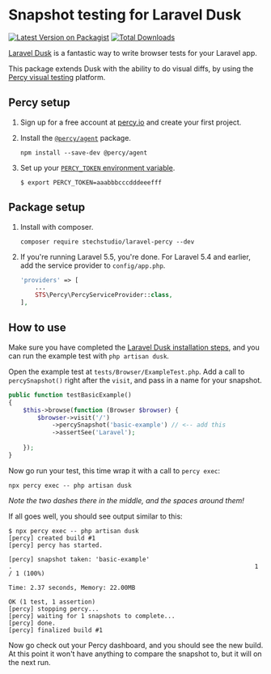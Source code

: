 # Snapshot testing for Laravel Dusk
[![Latest Version on Packagist](https://img.shields.io/packagist/v/stechstudio/laravel-percy.svg?style=flat-square)](https://packagist.org/packages/stechstudio/laravel-percy)
[![Total Downloads](https://img.shields.io/packagist/dt/stechstudio/laravel-percy.svg?style=flat-square)](https://packagist.org/packages/stechstudio/laravel-percy)

[Laravel Dusk](https://laravel.com/docs/master/dusk) is a fantastic way to write browser tests for your Laravel app. 

This package extends Dusk with the ability to do visual diffs, by using the [Percy visual testing](https://percy.io/) platform.

## Percy setup

1. Sign up for a free account at [percy.io](https://percy.io) and create your first project.

2. Install the [`@percy/agent`](https://www.npmjs.com/package/@percy/agent) package.

    ```
    npm install --save-dev @percy/agent
    ```
    
3. Set up your [`PERCY_TOKEN` environment variable](https://docs.percy.io/docs/environment-variables). 

    ```
    $ export PERCY_TOKEN=aaabbbcccdddeeefff
    ```
    
## Package setup

1. Install with composer.

    ```
    composer require stechstudio/laravel-percy --dev
    ```
    
2. If you're running Laravel 5.5, you're done. For Laravel 5.4 and earlier, add the service provider to `config/app.php`.

    ```php
    'providers' => [
        ...
        STS\Percy\PercyServiceProvider::class,
    ],
    ``` 
    
## How to use

Make sure you have completed the [Laravel Dusk installation steps](https://laravel.com/docs/master/dusk#installation), and you can run the example test with `php artisan dusk`.

Open the example test at `tests/Browser/ExampleTest.php`. Add a call to `percySnapshot()` right after the `visit`, and pass in a name for your snapshot.

```php
public function testBasicExample()
{
    $this->browse(function (Browser $browser) {
        $browser->visit('/')
            ->percySnapshot('basic-example') // <-- add this
            ->assertSee('Laravel');
                
    });
}
```

Now go run your test, this time wrap it with a call to `percy exec`:

```
npx percy exec -- php artisan dusk
```

*Note the two dashes there in the middle, and the spaces around them!*

If all goes well, you should see output similar to this:

```
$ npx percy exec -- php artisan dusk
[percy] created build #1
[percy] percy has started.

[percy] snapshot taken: 'basic-example'
.                                                                   1 / 1 (100%)

Time: 2.37 seconds, Memory: 22.00MB

OK (1 test, 1 assertion)
[percy] stopping percy...
[percy] waiting for 1 snapshots to complete...
[percy] done.
[percy] finalized build #1
```

Now go check out your Percy dashboard, and you should see the new build. At this point it won't have anything to compare the snapshot to, but it will on the next run.
